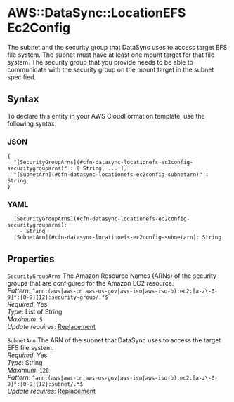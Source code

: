 # AWS::DataSync::LocationEFS Ec2Config<a name="aws-properties-datasync-locationefs-ec2config"></a>

The subnet and the security group that DataSync uses to access target EFS file system\. The subnet must have at least one mount target for that file system\. The security group that you provide needs to be able to communicate with the security group on the mount target in the subnet specified\. 

## Syntax<a name="aws-properties-datasync-locationefs-ec2config-syntax"></a>

To declare this entity in your AWS CloudFormation template, use the following syntax:

### JSON<a name="aws-properties-datasync-locationefs-ec2config-syntax.json"></a>

```
{
  "[SecurityGroupArns](#cfn-datasync-locationefs-ec2config-securitygrouparns)" : [ String, ... ],
  "[SubnetArn](#cfn-datasync-locationefs-ec2config-subnetarn)" : String
}
```

### YAML<a name="aws-properties-datasync-locationefs-ec2config-syntax.yaml"></a>

```
  [SecurityGroupArns](#cfn-datasync-locationefs-ec2config-securitygrouparns): 
    - String
  [SubnetArn](#cfn-datasync-locationefs-ec2config-subnetarn): String
```

## Properties<a name="aws-properties-datasync-locationefs-ec2config-properties"></a>

`SecurityGroupArns`  <a name="cfn-datasync-locationefs-ec2config-securitygrouparns"></a>
The Amazon Resource Names \(ARNs\) of the security groups that are configured for the Amazon EC2 resource\.  
*Pattern*: `^arn:(aws|aws-cn|aws-us-gov|aws-iso|aws-iso-b):ec2:[a-z\-0-9]*:[0-9]{12}:security-group/.*$`  
*Required*: Yes  
*Type*: List of String  
*Maximum*: `5`  
*Update requires*: [Replacement](https://docs.aws.amazon.com/AWSCloudFormation/latest/UserGuide/using-cfn-updating-stacks-update-behaviors.html#update-replacement)

`SubnetArn`  <a name="cfn-datasync-locationefs-ec2config-subnetarn"></a>
The ARN of the subnet that DataSync uses to access the target EFS file system\.  
*Required*: Yes  
*Type*: String  
*Maximum*: `128`  
*Pattern*: `^arn:(aws|aws-cn|aws-us-gov|aws-iso|aws-iso-b):ec2:[a-z\-0-9]*:[0-9]{12}:subnet/.*$`  
*Update requires*: [Replacement](https://docs.aws.amazon.com/AWSCloudFormation/latest/UserGuide/using-cfn-updating-stacks-update-behaviors.html#update-replacement)